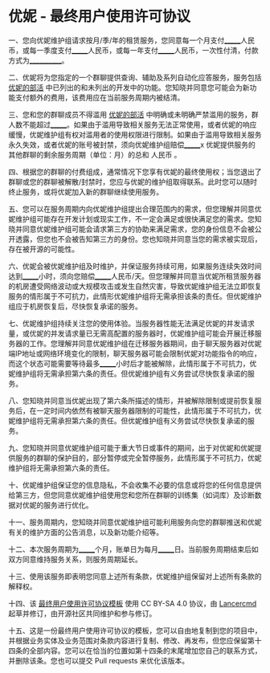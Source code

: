 <body>
  <h1>优妮 - 最终用户使用许可协议</h1>
  <p>一、您向优妮维护组请求按月/季/年的租赁服务，您同意每一个月支付<u>_____</u>人民币，或每一季度支付<u>_____</u>人民币，或每一年支付<u>_____</u>人民币，一次性付清，付款方式为<u>__________</u>。</p>
  <p>二、优妮将为您指定的一个群聊提供查询、辅助及系列自动化应答服务，服务包括 <a href="https://yuni.lancercmd.cc/yobot/help/">优妮的部活</a> 中已列出的和未列出的开发中的功能。您知晓并同意您可能会为新功能支付额外的费用，该费用应在当前服务周期内被结清。</p>
  <p>三、您和您的群聊成员不得滥用 <a href="https://yuni.lancercmd.cc/yobot/help/">优妮的部活</a> 中明确或未明确严禁滥用的服务，群人数不能超过<u>_____</u>。如果由于滥用导致相关服务无法正常使用，或者优妮的响应缓慢，优妮维护组有权对滥用者的使用权限进行限制。如果由于滥用导致相关服务永久失效，或者优妮的账号被封禁，须向优妮维护组赔偿<u>_____</u>x 优妮提供服务的其他群聊的剩余服务周期（单位：月）的总和 人民币 。</p>
  <p>四、根据您的群聊的付费组成，通常情况下您享有优妮的最终使用权；当您退出了群聊或您的群聊被解散/封禁时，您应与优妮的维护组取得联系。此时您可以随时终止服务，或将优妮加入新的群聊继续使用服务。</p>
  <p>五、您可以在服务周期内向优妮维护组提出合理范围内的需求，但您理解并同意优妮维护组可能存在开发计划或现实工作，不一定会满足或很快满足您的需求。您知晓并同意优妮维护组可能会请求第三方的协助来满足需求，您的身份信息不会被公开透露，但您也不会被告知第三方的身份。您也知晓并同意当您的需求被实现后，存在被开源的可能性。</p>
  <p>六、优妮会被优妮维护组及时维护，并保证服务持续可用，如果服务连续失效时间达到<u>_____</u>小时，须向您赔偿<u>_____</u>人民币/天。但您理解并同意当优妮所租赁服务器的机房遭受网络波动或大规模攻击或发生自然灾害，导致优妮维护组无法立即恢复服务的情形属于不可抗力，此情形优妮维护组将无需承担该条的责任。但优妮维护组应于机房恢复后，尽快恢复承诺的服务。</p>
  <p>七、优妮维护组持续关注您的使用体验。当服务器性能无法满足优妮的并发请求量，或优妮的并发请求量已无需高配置的服务器时，优妮维护组可能会开展迁移服务器的工作。您理解并同意优妮维护组在迁移服务器期间，由于聊天服务器对优妮端IP地址或网络环境变化的限制，聊天服务器可能会限制优妮对功能指令的响应，而这个状态可能需要等待最多<u>_____</u>小时后才能被解除，此情形属于不可抗力，优妮维护组将无需承担第六条的责任。但优妮维护组有义务尝试尽快恢复承诺的服务。</p>
  <p>八、您知晓并同意当优妮出现了第六条所描述的情形，并被解除限制或提前恢复服务后，在一定时间内依然有被聊天服务器限制的可能性，此情形属于不可抗力，优妮维护组将无需承担第六条的责任。但优妮维护组有义务尝试尽快恢复承诺的服务。</p>
  <p>九、您知晓并同意优妮维护组可能于重大节日或事件的期间，出于对优妮和优妮提供服务的群聊的保护目的，部分暂停或完全暂停服务，此情形属于不可抗力，优妮维护组将无需承担第六条的责任。</p>
  <p>十、优妮维护组保证您的信息隐私，不会收集不必要的信息或将您的任何信息提供给第三方，但您同意优妮维护组使用您和您所在群聊的训练集（如词库）及诊断数据对优妮的服务进行优化。</p>
  <p>十一、服务周期内，您知晓并同意优妮维护组可能利用服务向您的群聊推送和优妮有关的维护方面的公告消息，以及新功能介绍等。</p>
  <p>十二、本次服务周期为<u>_____</u>个月，账单日为每月<u>_____</u>日。当前服务周期结束后如双方同意维持服务关系，则服务周期延长。</p>
  <p>十三、使用该服务即表明您同意上述所有条款，优妮维护组保留对上述所有条款的解释权。</p>
  <p>十四、该 <a href="https://github.com/Lancercmd/Yuni-EULA/blob/master/README.md">最终用户使用许可协议模板</a> 使用 CC BY-SA 4.0 协议，由 <a href="https://github.com/Lancercmd">Lancercmd</a> 起草并修订，由开源社区共同维护和参与修订。</p>
  <p>十五、这是一份最终用户使用许可协议的模板，您可以自由地复制到您的项目中，并根据业务实体及业务范围对条款内容进行复制、修改、再发布，但您应保留第十四条的全部内容。您可以在恰当的位置如第十四条的末尾增加您自己的联系方式，并删除该条。您也可以提交 Pull requests 来优化该版本。</p>
</body>
